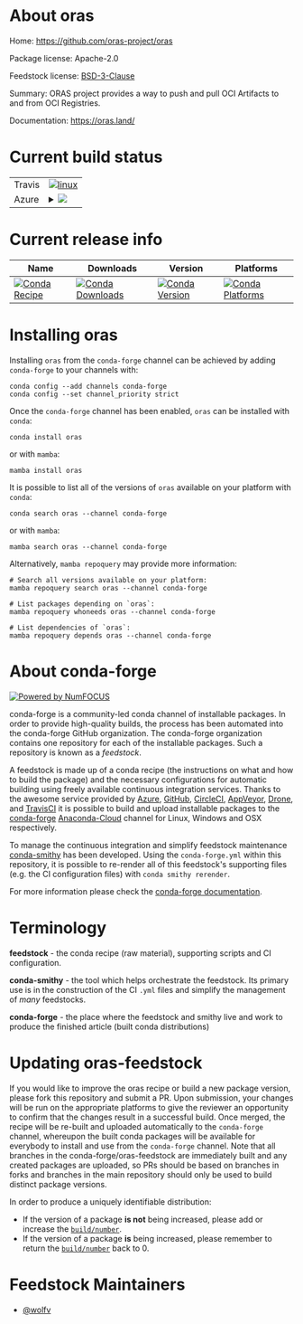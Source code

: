 About oras
==========

Home: https://github.com/oras-project/oras

Package license: Apache-2.0

Feedstock license: [BSD-3-Clause](https://github.com/conda-forge/oras-feedstock/blob/main/LICENSE.txt)

Summary: ORAS project provides a way to push and pull OCI Artifacts to and from OCI Registries.

Documentation: https://oras.land/

Current build status
====================


<table><tr>
    <td>Travis</td>
    <td>
      <a href="https://app.travis-ci.com/conda-forge/oras-feedstock">
        <img alt="linux" src="https://img.shields.io/travis/com/conda-forge/oras-feedstock/main.svg?label=Linux">
      </a>
    </td>
  </tr>
    
  <tr>
    <td>Azure</td>
    <td>
      <details>
        <summary>
          <a href="https://dev.azure.com/conda-forge/feedstock-builds/_build/latest?definitionId=16023&branchName=main">
            <img src="https://dev.azure.com/conda-forge/feedstock-builds/_apis/build/status/oras-feedstock?branchName=main">
          </a>
        </summary>
        <table>
          <thead><tr><th>Variant</th><th>Status</th></tr></thead>
          <tbody><tr>
              <td>linux_64</td>
              <td>
                <a href="https://dev.azure.com/conda-forge/feedstock-builds/_build/latest?definitionId=16023&branchName=main">
                  <img src="https://dev.azure.com/conda-forge/feedstock-builds/_apis/build/status/oras-feedstock?branchName=main&jobName=linux&configuration=linux_64_" alt="variant">
                </a>
              </td>
            </tr><tr>
              <td>linux_aarch64</td>
              <td>
                <a href="https://dev.azure.com/conda-forge/feedstock-builds/_build/latest?definitionId=16023&branchName=main">
                  <img src="https://dev.azure.com/conda-forge/feedstock-builds/_apis/build/status/oras-feedstock?branchName=main&jobName=linux&configuration=linux_aarch64_" alt="variant">
                </a>
              </td>
            </tr><tr>
              <td>osx_64</td>
              <td>
                <a href="https://dev.azure.com/conda-forge/feedstock-builds/_build/latest?definitionId=16023&branchName=main">
                  <img src="https://dev.azure.com/conda-forge/feedstock-builds/_apis/build/status/oras-feedstock?branchName=main&jobName=osx&configuration=osx_64_" alt="variant">
                </a>
              </td>
            </tr><tr>
              <td>osx_arm64</td>
              <td>
                <a href="https://dev.azure.com/conda-forge/feedstock-builds/_build/latest?definitionId=16023&branchName=main">
                  <img src="https://dev.azure.com/conda-forge/feedstock-builds/_apis/build/status/oras-feedstock?branchName=main&jobName=osx&configuration=osx_arm64_" alt="variant">
                </a>
              </td>
            </tr><tr>
              <td>win_64</td>
              <td>
                <a href="https://dev.azure.com/conda-forge/feedstock-builds/_build/latest?definitionId=16023&branchName=main">
                  <img src="https://dev.azure.com/conda-forge/feedstock-builds/_apis/build/status/oras-feedstock?branchName=main&jobName=win&configuration=win_64_" alt="variant">
                </a>
              </td>
            </tr>
          </tbody>
        </table>
      </details>
    </td>
  </tr>
</table>

Current release info
====================

| Name | Downloads | Version | Platforms |
| --- | --- | --- | --- |
| [![Conda Recipe](https://img.shields.io/badge/recipe-oras-green.svg)](https://anaconda.org/conda-forge/oras) | [![Conda Downloads](https://img.shields.io/conda/dn/conda-forge/oras.svg)](https://anaconda.org/conda-forge/oras) | [![Conda Version](https://img.shields.io/conda/vn/conda-forge/oras.svg)](https://anaconda.org/conda-forge/oras) | [![Conda Platforms](https://img.shields.io/conda/pn/conda-forge/oras.svg)](https://anaconda.org/conda-forge/oras) |

Installing oras
===============

Installing `oras` from the `conda-forge` channel can be achieved by adding `conda-forge` to your channels with:

```
conda config --add channels conda-forge
conda config --set channel_priority strict
```

Once the `conda-forge` channel has been enabled, `oras` can be installed with `conda`:

```
conda install oras
```

or with `mamba`:

```
mamba install oras
```

It is possible to list all of the versions of `oras` available on your platform with `conda`:

```
conda search oras --channel conda-forge
```

or with `mamba`:

```
mamba search oras --channel conda-forge
```

Alternatively, `mamba repoquery` may provide more information:

```
# Search all versions available on your platform:
mamba repoquery search oras --channel conda-forge

# List packages depending on `oras`:
mamba repoquery whoneeds oras --channel conda-forge

# List dependencies of `oras`:
mamba repoquery depends oras --channel conda-forge
```


About conda-forge
=================

[![Powered by
NumFOCUS](https://img.shields.io/badge/powered%20by-NumFOCUS-orange.svg?style=flat&colorA=E1523D&colorB=007D8A)](https://numfocus.org)

conda-forge is a community-led conda channel of installable packages.
In order to provide high-quality builds, the process has been automated into the
conda-forge GitHub organization. The conda-forge organization contains one repository
for each of the installable packages. Such a repository is known as a *feedstock*.

A feedstock is made up of a conda recipe (the instructions on what and how to build
the package) and the necessary configurations for automatic building using freely
available continuous integration services. Thanks to the awesome service provided by
[Azure](https://azure.microsoft.com/en-us/services/devops/), [GitHub](https://github.com/),
[CircleCI](https://circleci.com/), [AppVeyor](https://www.appveyor.com/),
[Drone](https://cloud.drone.io/welcome), and [TravisCI](https://travis-ci.com/)
it is possible to build and upload installable packages to the
[conda-forge](https://anaconda.org/conda-forge) [Anaconda-Cloud](https://anaconda.org/)
channel for Linux, Windows and OSX respectively.

To manage the continuous integration and simplify feedstock maintenance
[conda-smithy](https://github.com/conda-forge/conda-smithy) has been developed.
Using the ``conda-forge.yml`` within this repository, it is possible to re-render all of
this feedstock's supporting files (e.g. the CI configuration files) with ``conda smithy rerender``.

For more information please check the [conda-forge documentation](https://conda-forge.org/docs/).

Terminology
===========

**feedstock** - the conda recipe (raw material), supporting scripts and CI configuration.

**conda-smithy** - the tool which helps orchestrate the feedstock.
                   Its primary use is in the construction of the CI ``.yml`` files
                   and simplify the management of *many* feedstocks.

**conda-forge** - the place where the feedstock and smithy live and work to
                  produce the finished article (built conda distributions)


Updating oras-feedstock
=======================

If you would like to improve the oras recipe or build a new
package version, please fork this repository and submit a PR. Upon submission,
your changes will be run on the appropriate platforms to give the reviewer an
opportunity to confirm that the changes result in a successful build. Once
merged, the recipe will be re-built and uploaded automatically to the
`conda-forge` channel, whereupon the built conda packages will be available for
everybody to install and use from the `conda-forge` channel.
Note that all branches in the conda-forge/oras-feedstock are
immediately built and any created packages are uploaded, so PRs should be based
on branches in forks and branches in the main repository should only be used to
build distinct package versions.

In order to produce a uniquely identifiable distribution:
 * If the version of a package **is not** being increased, please add or increase
   the [``build/number``](https://docs.conda.io/projects/conda-build/en/latest/resources/define-metadata.html#build-number-and-string).
 * If the version of a package **is** being increased, please remember to return
   the [``build/number``](https://docs.conda.io/projects/conda-build/en/latest/resources/define-metadata.html#build-number-and-string)
   back to 0.

Feedstock Maintainers
=====================

* [@wolfv](https://github.com/wolfv/)

